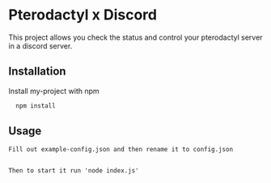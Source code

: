 # Pterodactyl x Discord
This project allows you check the status and control your pterodactyl server in a discord server.



## Installation

Install my-project with npm

```bash
  npm install
```



 ## Usage

```
Fill out example-config.json and then rename it to config.json


Then to start it run 'node index.js'
```   


